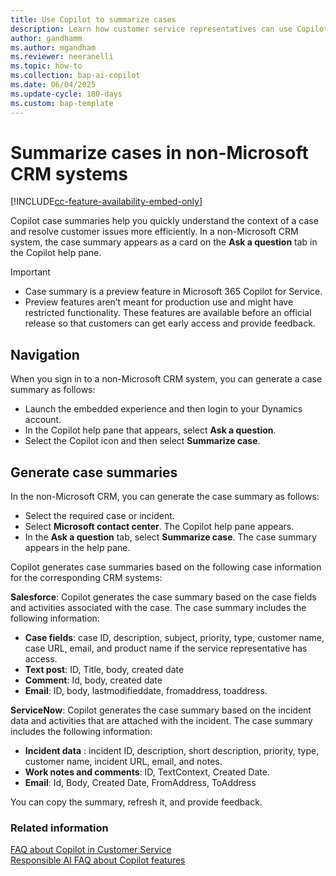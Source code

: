 ```yaml
---
title: Use Copilot to summarize cases
description: Learn how customer service representatives can use Copilot to get cases and conversation summaries in Dynamics 365 Contact Center.
author: gandhamm 
ms.author: mgandham 
ms.reviewer: neeranelli 
ms.topic: how-to 
ms.collection: bap-ai-copilot
ms.date: 06/04/2025
ms.update-cycle: 180-days
ms.custom: bap-template 
---
```


# Summarize cases in non-Microsoft CRM systems

[!INCLUDE[cc-feature-availability-embed-only](../includes/cc-feature-availability-embed-only.md)]

Copilot case summaries help you quickly understand the context of a case and resolve customer issues more efficiently. In a non-Microsoft CRM system, the case summary appears as a card on the **Ask a question** tab in the Copilot help pane.

> [!IMPORTANT]
> - Case summary is a preview feature in Microsoft 365 Copilot for Service.
> - Preview features aren’t meant for production use and might have restricted functionality. These features are available before an official release so that customers can get early access and provide feedback.

## Navigation

When you sign in to a non-Microsoft CRM system, you can generate a case summary as follows:

- Launch the embedded experience and then login to your Dynamics account.
- In the Copilot help pane that appears, select **Ask a question**.
- Select the Copilot icon and then select **Summarize case**.

## Generate case summaries

In the non-Microsoft CRM, you can generate the case summary as follows:

- Select the required case or incident.
- Select **Microsoft contact center**. The Copilot help pane appears.
- In the **Ask a question** tab, select **Summarize case**. The case summary appears in the help pane.

Copilot generates case summaries based on the following case information for the corresponding CRM systems:

**Salesforce**: Copilot generates the case summary based on the case fields and activities associated with the case. The case summary includes the following information:

- **Case fields**: case ID, description, subject, priority, type, customer name, case URL, email, and product name if the service representative has access.
- **Text post**: ID, Title, body, created date
- **Comment**: Id, body, created date
- **Email**: ID, body, lastmodifieddate, fromaddress, toaddress.

**ServiceNow**: Copilot generates the case summary based on the incident data and activities that are attached with the incident. The case summary includes the following information:

- **Incident data** : incident ID, description, short description, priority, type, customer name, incident URL, email, and notes.
- **Work notes and comments**: ID, TextContext, Created Date.
- **Email**: Id, Body, Created Date, FromAddress, ToAddress

You can copy the summary, refresh it, and provide feedback.

### Related information

[FAQ about Copilot in Customer Service](/dynamics365/customer-service/administer/faq-copilot-features)  
[Responsible AI FAQ about Copilot features](/dynamics365/customer-service/implement/faq-responsible-ai-copilot)  

